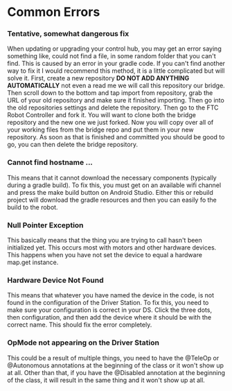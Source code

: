# Common Errors

### Tentative, somewhat dangerous fix

When updating or upgrading your control hub, you may get an error saying something like, could not find a file, in some random folder that you can't find. This is caused by an error in your gradle code. If you can't find another way to fix it I would recommend this method, it is a little complicated but will solve it. First, create a new repository **DO NOT ADD ANYTHING AUTOMATICALLY** not even a read me we will call this repository our bridge. Then scroll down to the bottom and tap import from repository, grab the URL of your old repository and make sure it finished importing. Then go into the old repositories settings and delete the repository. Then go to the FTC Robot Controller and fork it. You will want to clone both the bridge repository and the new one we just forked. Now you will copy over all of your working files from the bridge repo and put them in your new repository. As soon as that is finished and committed you should be good to go, you can then delete the bridge repository.

### Cannot find hostname ...

This means that it cannot download the necessary components (typically during a gradle build). To fix this, you must get on an available wifi channel and press the make build button on Android Studio. Either this or rebuild project will download the gradle resources and then you can easily fo the build to the robot.

### Null Pointer Exception

This basically means that the thing you are trying to call hasn't been initialized yet. This occurs most with motors and other hardware devices. This happens when you have not set the device to equal a hardware map.get instance.

### Hardware Device Not Found

This means that whatever you have named the device in the code, is not found in the configuration of the Driver Station. To fix this, you need to make sure your configuration is correct in your DS. Click the three dots, then configuration, and then add the device where it should be with the correct name. This should fix the error completely.

### OpMode not appearing on the Driver Station

This could be a result of multiple things, you need to have the @TeleOp or @Autonomous annotations at the beginning of the class or it won't show up at all. Other than that, if you have the @Disabled annotation at the beginning of the class, it will result in the same thing and it won't show up at all.

